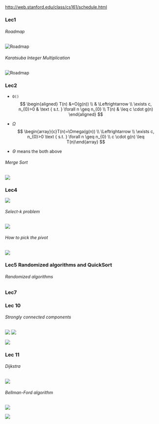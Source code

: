 http://web.stanford.edu/class/cs161/schedule.html

### Lec1

###### Roadmap

![Roadmap](./Images/1.png)

###### Karatsuba Integer Multiplication
![Roadmap](./Images/2.png)

### Lec2
* `O()`
$$
\begin{aligned} T(n) &=O(g(n)) \\ & \Leftrightarrow \\ \exists c, n_{0}>0 & \text { s.t. } \forall n \geq n_{0} \\ T(n) & \leq c \cdot g(n) \end{aligned}
$$

* $\Omega$
$$
\begin{array}{c}T(n)=\Omega(g(n)) \\ \Leftrightarrow \\ \exists c, n_{0}>0 \text { s.t. } \forall n \geq n_{0} \\ c \cdot g(n) \leq T(n)\end{array}
$$

* $\Theta$ means the both above

###### Merge Sort
![](./Images/3.png)


### Lec4

![](./Images/4.png)

###### Select-k problem
![](./Images/5.png)


###### How to pick the pivot
![](./Images/6.png)



### Lec5 Randomized algorithms and QuickSort

###### Randomized algorithms


### Lec7



### Lec 10
###### Strongly connected components

![](./Images/7.png)
![](./Images/8.png)

![](./Images/9.png)

### Lec 11
###### Dijkstra
![](./Images/10.png)


###### Bellman-Ford algorithm
![](./Images/11.png)

![](./Images/12.png)

